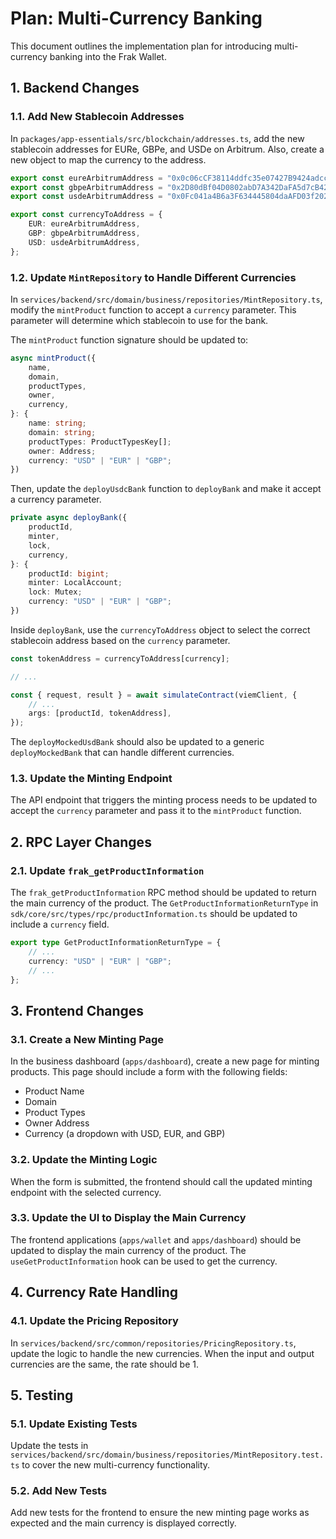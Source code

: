 # Plan: Multi-Currency Banking

This document outlines the implementation plan for introducing multi-currency banking into the Frak Wallet.

## 1. Backend Changes

### 1.1. Add New Stablecoin Addresses

In `packages/app-essentials/src/blockchain/addresses.ts`, add the new stablecoin addresses for EURe, GBPe, and USDe on Arbitrum. Also, create a new object to map the currency to the address.

```typescript
export const eureArbitrumAddress = "0x0c06cCF38114ddfc35e07427B9424adcca9F44F8";
export const gbpeArbitrumAddress = "0x2D80dBf04D0802abD7A342DaFA5d7cB42bfbb52f";
export const usdeArbitrumAddress = "0x0Fc041a4B6a3F634445804daAFD03f202337C125";

export const currencyToAddress = {
    EUR: eureArbitrumAddress,
    GBP: gbpeArbitrumAddress,
    USD: usdeArbitrumAddress,
};
```

### 1.2. Update `MintRepository` to Handle Different Currencies

In `services/backend/src/domain/business/repositories/MintRepository.ts`, modify the `mintProduct` function to accept a `currency` parameter. This parameter will determine which stablecoin to use for the bank.

The `mintProduct` function signature should be updated to:

```typescript
async mintProduct({
    name,
    domain,
    productTypes,
    owner,
    currency,
}: {
    name: string;
    domain: string;
    productTypes: ProductTypesKey[];
    owner: Address;
    currency: "USD" | "EUR" | "GBP";
})
```

Then, update the `deployUsdcBank` function to `deployBank` and make it accept a currency parameter.

```typescript
private async deployBank({
    productId,
    minter,
    lock,
    currency,
}: {
    productId: bigint;
    minter: LocalAccount;
    lock: Mutex;
    currency: "USD" | "EUR" | "GBP";
})
```

Inside `deployBank`, use the `currencyToAddress` object to select the correct stablecoin address based on the `currency` parameter.

```typescript
const tokenAddress = currencyToAddress[currency];

// ...

const { request, result } = await simulateContract(viemClient, {
    // ...
    args: [productId, tokenAddress],
});
```

The `deployMockedUsdBank` should also be updated to a generic `deployMockedBank` that can handle different currencies.

### 1.3. Update the Minting Endpoint

The API endpoint that triggers the minting process needs to be updated to accept the `currency` parameter and pass it to the `mintProduct` function.

## 2. RPC Layer Changes

### 2.1. Update `frak_getProductInformation`

The `frak_getProductInformation` RPC method should be updated to return the main currency of the product. The `GetProductInformationReturnType` in `sdk/core/src/types/rpc/productInformation.ts` should be updated to include a `currency` field.

```typescript
export type GetProductInformationReturnType = {
    // ...
    currency: "USD" | "EUR" | "GBP";
    // ...
};
```

## 3. Frontend Changes

### 3.1. Create a New Minting Page

In the business dashboard (`apps/dashboard`), create a new page for minting products. This page should include a form with the following fields:

-   Product Name
-   Domain
-   Product Types
-   Owner Address
-   Currency (a dropdown with USD, EUR, and GBP)

### 3.2. Update the Minting Logic

When the form is submitted, the frontend should call the updated minting endpoint with the selected currency.

### 3.3. Update the UI to Display the Main Currency

The frontend applications (`apps/wallet` and `apps/dashboard`) should be updated to display the main currency of the product. The `useGetProductInformation` hook can be used to get the currency.

## 4. Currency Rate Handling

### 4.1. Update the Pricing Repository

In `services/backend/src/common/repositories/PricingRepository.ts`, update the logic to handle the new currencies. When the input and output currencies are the same, the rate should be 1.

## 5. Testing

### 5.1. Update Existing Tests

Update the tests in `services/backend/src/domain/business/repositories/MintRepository.test.ts` to cover the new multi-currency functionality.

### 5.2. Add New Tests

Add new tests for the frontend to ensure the new minting page works as expected and the main currency is displayed correctly.

